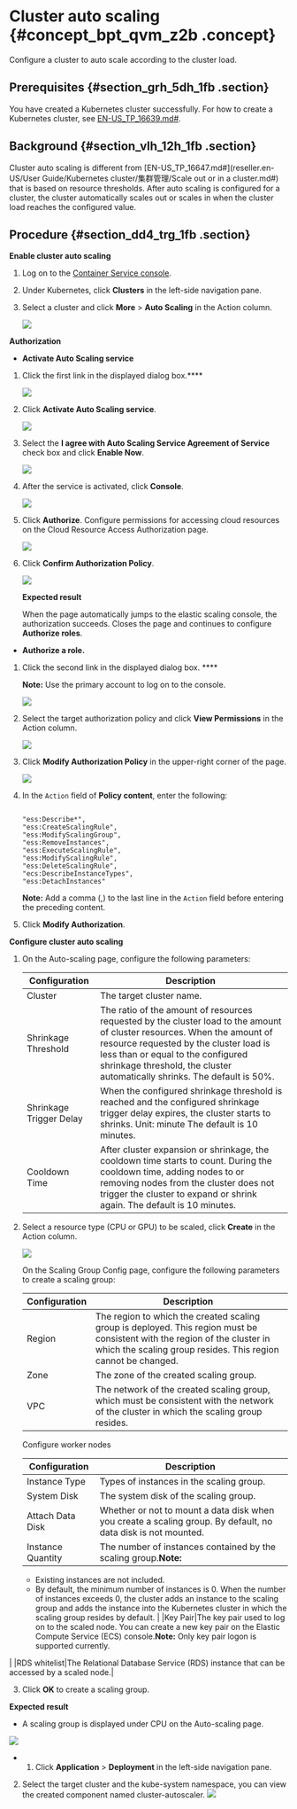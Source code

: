 # Cluster auto scaling {#concept_bpt_qvm_z2b .concept}

Configure a cluster to auto scale according to the cluster load.

## Prerequisites {#section_grh_5dh_1fb .section}

You have created a Kubernetes cluster successfully. For how to create a Kubernetes cluster, see [EN-US\_TP\_16639.md\#](reseller.en-US/.md#).

## Background {#section_vlh_12h_1fb .section}

Cluster auto scaling is different from [EN-US\_TP\_16647.md\#](reseller.en-US/User Guide/Kubernetes cluster/集群管理/Scale out or in a cluster.md#) that is based on resource thresholds. After auto scaling is configured for a cluster, the cluster automatically scales out or scales in when the cluster load reaches the configured value.

## Procedure {#section_dd4_trg_1fb .section}

**Enable cluster auto scaling**

1.  Log on to the [Container Service console](https://partners-intl.console.aliyun.com/#/cs).
2.  Under Kubernetes, click **Clusters** in the left-side navigation pane.
3.  Select a cluster and click **More** \> **Auto Scaling** in the Action column.

    ![](http://static-aliyun-doc.oss-cn-hangzhou.aliyuncs.com/assets/img/19071/153671958711191_en-US.png)


**Authorization**

-   **Activate Auto Scaling service**

1.  Click the first link in the displayed dialog box.****

    ![](http://static-aliyun-doc.oss-cn-hangzhou.aliyuncs.com/assets/img/19071/153671958711211_en-US.png)

2.  Click **Activate Auto Scaling service**.

    ![](http://static-aliyun-doc.oss-cn-hangzhou.aliyuncs.com/assets/img/19071/153671958711263_en-US.png)

3.  Select the **I agree with Auto Scaling Service Agreement of Service** check box and click **Enable Now**.

    ![](http://static-aliyun-doc.oss-cn-hangzhou.aliyuncs.com/assets/img/19071/153671958711264_en-US.png)

4.  After the service is activated, click **Console**.

    ![](http://static-aliyun-doc.oss-cn-hangzhou.aliyuncs.com/assets/img/19071/153671958711265_en-US.png) 

5.  Click **Authorize**. Configure permissions for accessing cloud resources on the Cloud Resource Access Authorization page.

    ![](http://static-aliyun-doc.oss-cn-hangzhou.aliyuncs.com/assets/img/19071/153671958711266_en-US.png)

6.  Click **Confirm Authorization Policy**.

    ![](http://static-aliyun-doc.oss-cn-hangzhou.aliyuncs.com/assets/img/19071/153671958711267_en-US.png)

    **Expected result**

    When the page automatically jumps to the elastic scaling console, the authorization succeeds. Closes the page and continues to configure **Authorize roles**.

-   **Authorize a role.**

1.  Click the second link in the displayed dialog box. ****

    **Note:** Use the primary account to log on to the console.

    ![](http://static-aliyun-doc.oss-cn-hangzhou.aliyuncs.com/assets/img/19071/153671958711261_en-US.png)

2.  Select the target authorization policy and click **View Permissions** in the Action column.

    ![](http://static-aliyun-doc.oss-cn-hangzhou.aliyuncs.com/assets/img/19071/153671958711193_en-US.png)

3.  Click **Modify Authorization Policy** in the upper-right corner of the page.

    ![](http://static-aliyun-doc.oss-cn-hangzhou.aliyuncs.com/assets/img/19071/153671958811195_en-US.png) 

4.  In the `Action` field of **Policy content**, enter the following:

    ```
    
    "ess:Describe*", 
    "ess:CreateScalingRule", 
    "ess:ModifyScalingGroup", 
    "ess:RemoveInstances", 
    "ess:ExecuteScalingRule", 
    "ess:ModifyScalingRule", 
    "ess:DeleteScalingRule", 
    "ecs:DescribeInstanceTypes",
    "ess:DetachInstances"
    ```

    **Note:** Add a comma \(,\) to the last line in the `Action` field before entering the preceding content.

5.  Click **Modify Authorization**.

**Configure cluster auto scaling**

1.  On the Auto-scaling page, configure the following parameters:

    |Configuration|Description |
    |-------------|------------|
    |Cluster|The target cluster name.|
    |Shrinkage Threshold|The ratio of the amount of resources requested by the cluster load to the amount of cluster resources. When the amount of resource requested by the cluster load is less than or equal to the configured shrinkage threshold, the cluster automatically shrinks. The default is 50%.|
    |Shrinkage Trigger Delay|When the configured shrinkage threshold is reached and the configured shrinkage trigger delay expires, the cluster starts to shrinks. Unit: minute The default is 10 minutes.|
    |Cooldown Time|After cluster expansion or shrinkage, the cooldown time starts to count. During the cooldown time, adding nodes to or removing nodes from the cluster does not trigger the cluster to expand or shrink again. The default is 10 minutes.|

2.  Select a resource type \(CPU or GPU\) to be scaled, click **Create** in the Action column.

    ![](http://static-aliyun-doc.oss-cn-hangzhou.aliyuncs.com/assets/img/19071/153671958811210_en-US.png)

    On the Scaling Group Config page, configure the following parameters to create a scaling group:

    |Configuration|Description |
    |-------------|------------|
    |Region|The region to which the created scaling group is deployed. This region must be consistent with the region of the cluster in which the scaling group resides. This region cannot be changed.|
    |Zone|The zone of the created scaling group.|
    |VPC|The network of the created scaling group, which must be consistent with the network of the cluster in which the scaling group resides.|

    Configure worker nodes

    |Configuration|Description |
    |-------------|------------|
    |Instance Type|Types of instances in the scaling group.|
    |System Disk|The system disk of the scaling group.|
    |Attach Data Disk|Whether or not to mount a data disk when you create a scaling group. By default, no data disk is not mounted.|
    |Instance Quantity|The number of instances contained by the scaling group.**Note:** 

    -   Existing instances are not included.
    -   By default, the minimum number of instances is 0. When the number of instances exceeds 0, the cluster adds an instance to the scaling group and adds the instance into the Kubernetes cluster in which the scaling group resides by default.
|
    |Key Pair|The key pair used to log on to the scaled node. You can create a new key pair on the Elastic Compute Service \(ECS\) console.**Note:** Only key pair logon is supported currently.

|
    |RDS whitelist|The Relational Database Service \(RDS\) instance that can be accessed by a scaled node.|

3.  Click **OK** to create a scaling group.

**Expected result**

-   A scaling group is displayed under CPU on the Auto-scaling page.

![](http://static-aliyun-doc.oss-cn-hangzhou.aliyuncs.com/assets/img/19071/153671958811273_en-US.png) 

-   1.  Click **Application** \> **Deployment** in the left-side navigation pane.
2.  Select the target cluster and the kube-system namespace, you can view the created component named cluster-autoscaler.
    ![](http://static-aliyun-doc.oss-cn-hangzhou.aliyuncs.com/assets/img/19071/153671958811276_en-US.png)


